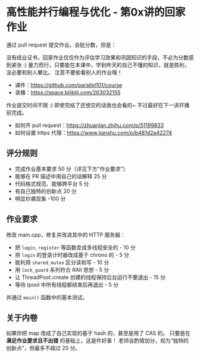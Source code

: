 # 高性能并行编程与优化 - 第0x讲的回家作业

通过 pull request 提交作业。会批分数，但是：

没有结业证书，回家作业仅仅作为评估学习效果和巩固知识的手段，不必为分数感到紧张 :)
量力而行，只要能在本课中，学到昨天的自己不懂的知识，就是胜利，没必要和别人攀比。
注意不要偷看别人的作业哦！

- 课件：https://github.com/parallel101/course
- 录播：https://space.bilibili.com/263032155

作业提交时间不限 :) 即使完结了还想交的话我也会看的~ 不过最好在下一讲开播前完成。

- 如何开 pull request：https://zhuanlan.zhihu.com/p/51199833
- 如何设置 https 代理：https://www.jianshu.com/p/b481d2a42274

## 评分规则

- 完成作业基本要求 50 分（详见下方"作业要求"）
- 能够在 PR 描述中用自己的话解释 25 分
- 代码格式规范、能够跨平台 5 分
- 有自己独特的创新点 20 分
- 明显抄袭现象 -100 分

## 作业要求

修改 main.cpp，修复并改进其中的 HTTP 服务器：

- 把 `login`, `register` 等函数变成多线程安全的 - 10 分
- 把 `login` 的登录计时器改成基于 chrono 的 - 5 分
- 能利用 `shared_mutex` 区分读和写 - 10 分
- 用 `lock_guard` 系列符合 RAII 思想 - 5 分
- 让 ThreadPool::create 创建的线程保持后台运行不要退出 - 15 分
- 等待 tpool 中所有线程都结束后再退出 - 5 分

并通过 `main()` 函数中的基本测试。

## 关于内卷

如果你把 map 改成了自己实现的基于 hash 的，甚至是用了 CAS 的。
只要是在 **满足作业要求且不出错** 的基础上，这是件好事！
老师会酌情加分，视为“独特的创新点”，但最多不超过 20 分。
